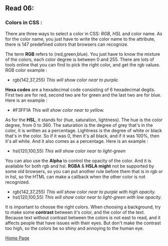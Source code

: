 ## **Read 06:**

### Colors in CSS :
There are three ways to select a color in CSS: *RGB*, *HSL* and color name. As for the color name, you just have to write the color name to the attribute, there is 147 predefined colors that browsers can recognize. 


The term **RGB** refers to (red,green,blue). You just have to know the mixture of the colors, each color degree is between 0 and 255. There are lots of tools online that you can find to pick the right color, and get the rgb values. RGB color example :
* rgb(142,37,255)
*This will show color near to purple.*


**Hexa codes** are a hexadecimal code consisting of 6 hexadecimal degits. First two are for red, second two are for green and the last two are for blue. Here is an example :
* #F3FF1A
*This will show color near to yellow.*


As for the **HSL**, it stands for (hue, saturation, lightness).  The hue is the color degree, from 0 to 360. The saturation is the degree of grey that's in the color, it is written as a percentage. Lightness is the degree of white or black that's in the color. So if it was 0, then it's all black, and if it was 100%, then it's all white. And it also comes as a percentage. Here is an example :
* hsl(120,100,55)
*This will show color near to light-green*


You can also use the **Alpha** to control the opacity of the color. And it is available for both rgb and hsl. **RGBA** & **HSLA might** not be supported by some old browsers, so you can put another rule before them that is in rgb or in hsl, so the HTML can make a callback when the other color is not recognized.
* rgb(142,37,255)
*This will show color near to purple with high opacity.*
* hsl(120,100,55)
*This will show color near to light-green with low opacity.*


It is important to choose the right colors. When choosing a background, try to make some **contrast** between it's color, and the color of the text. Because text without contrast between the colors is not east to read, and it affects people that have issues with their eyes. But don't make the contrast too high, so the colors be so shiny and annoying to the human eye.



[Home Page](README.md)